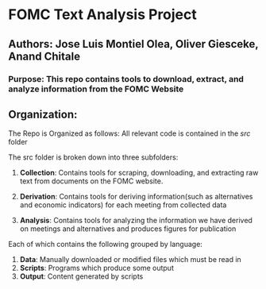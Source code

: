# FOMC Text Analysis Project
## Authors: Jose Luis Montiel Olea, Oliver Giesceke, Anand Chitale
### Purpose: This repo contains tools to download, extract, and analyze information from the FOMC Website
## Organization:
The Repo is Organized as follows:
All relevant code is contained in the *src* folder

The src folder is broken down into three subfolders:

1. **Collection**: Contains tools for scraping, downloading, and extracting raw text from documents on the FOMC website.

2. **Derivation**: Contains tools for deriving information(such as alternatives and economic indicators) for each meeting from collected data

3. **Analysis**: Contains tools for analyzing the information we have derived on meetings and alternatives and produces figures for publication

Each of which contains the following grouped by language:
1. **Data**: Manually downloaded or modified files which must be read in
2. **Scripts**: Programs which produce some output
3. **Output**: Content generated by scripts
